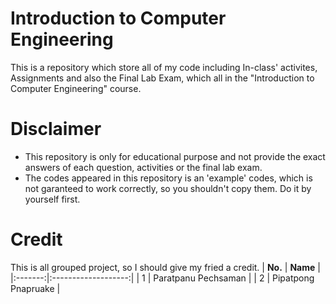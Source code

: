 # Introduction to Computer Engineering
This is a repository which store all of my code including In-class' activites, Assignments and also the Final Lab Exam, which all in the "Introduction to Computer Engineering" course.

# Disclaimer
- This repository is only for educational purpose and not provide the exact answers of each question, activities or the final lab exam.
- The codes appeared in this repository is an 'example' codes, which is not garanteed to work correctly, so you shouldn't copy them. Do it by yourself first.

# Credit
This is all grouped project, so I should give my fried a credit.
| **No.** |       **Name**      |
|:-------:|:-------------------:|
|    1    | Paratpanu Pechsaman |
|    2    | Pipatpong Pnapruake |